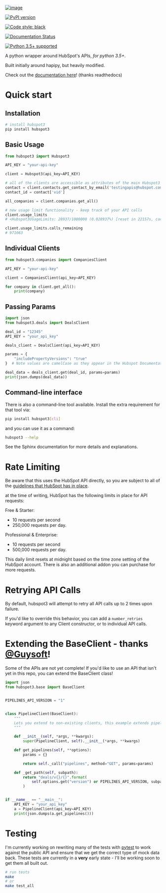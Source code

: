 [![image](https://travis-ci.org/jpetrucciani/hubspot3.svg?branch=master)](https://travis-ci.org/jpetrucciani/hubspot3)

[![PyPI
version](https://badge.fury.io/py/hubspot3.svg)](https://badge.fury.io/py/hubspot3)

[![Code style:
black](https://img.shields.io/badge/code%20style-black-000000.svg)](https://github.com/ambv/black)

[![Documentation
Status](https://readthedocs.org/projects/hubspot3/badge/?version=latest)](https://hubspot3.readthedocs.io/en/latest/?badge=latest)

[![Python 3.5+
supported](https://img.shields.io/badge/python-3.5+-blue.svg)](https://www.python.org/downloads/release/python-350/)

A python wrapper around HubSpot's APIs, *for python 3.5+*.

Built initially around hapipy, but heavily modified.

Check out the [documentation
here](https://hubspot3.readthedocs.io/en/latest/)\! (thanks readthedocs)

# Quick start

## Installation

``` bash
# install hubspot3
pip install hubspot3
```

## Basic Usage

``` python
from hubspot3 import Hubspot3

API_KEY = "your-api-key"

client = Hubspot3(api_key=API_KEY)

# all of the clients are accessible as attributes of the main Hubspot3 Client
contact = client.contacts.get_contact_by_email('testingapis@hubspot.com')
contact_id = contact['vid']

all_companies = client.companies.get_all()

# new usage limit functionality - keep track of your API calls
client.usage_limits
# <Hubspot3UsageLimits: 28937/1000000 (0.028937%) [reset in 22157s, cached for 299s]>

client.usage_limits.calls_remaining
# 971063
```

## Individual Clients

``` python
from hubspot3.companies import CompaniesClient

API_KEY = "your-api-key"

client = CompaniesClient(api_key=API_KEY)

for company in client.get_all():
    print(company)
```

## Passing Params

``` python
import json
from hubspot3.deals import DealsClient

deal_id = "12345"
API_KEY = "your_api_key"

deals_client = DealsClient(api_key=API_KEY)

params = {
    "includePropertyVersions": "true"
}  # Note values are camelCase as they appear in the Hubspot Documentation!

deal_data = deals_client.get(deal_id, params=params)
print(json.dumps(deal_data))
```

## Command-line interface

There is also a command-line tool available. Install the extra
requirement for that tool via:

``` bash
pip install hubspot3[cli]
```

and you can use it as a command:

``` bash
hubspot3 --help
```

See the Sphinx documentation for more details and explanations.

# Rate Limiting

Be aware that this uses the HubSpot API directly, so you are subject to
all of the [guidelines that HubSpot has in
place](https://developers.hubspot.com/apps/api_guidelines).

at the time of writing, HubSpot has the following limits in place for
API requests:

Free & Starter:

  - 10 requests per second
  - 250,000 requests per day.

Professional & Enterprise:

  - 10 requests per second
  - 500,000 requests per day.

This daily limit resets at midnight based on the time zone setting of
the HubSpot account. There is also an additional addon you can purchase
for more requests.

# Retrying API Calls

By default, hubspot3 will attempt to retry all API calls up to 2 times
upon failure.

If you'd like to override this behavior, you can add a `number_retries`
keyword argument to any Client constructor, or to individual API calls.

# Extending the BaseClient - thanks [@Guysoft](https://github.com/guysoft)\!

Some of the APIs are not yet complete\! If you'd like to use an API that
isn't yet in this repo, you can extend the BaseClient class\!

``` python
import json
from hubspot3.base import BaseClient


PIPELINES_API_VERSION = "1"


class PipelineClient(BaseClient):
    """
    Lets you extend to non-existing clients, this example extends pipelines
    """

    def __init__(self, *args, **kwargs):
        super(PipelineClient, self).__init__(*args, **kwargs)

    def get_pipelines(self, **options):
        params = {}

        return self._call("pipelines", method="GET", params=params)

    def _get_path(self, subpath):
        return "deals/v{}/{}".format(
            self.options.get("version") or PIPELINES_API_VERSION, subpath
        )


if __name__ == "__main__":
    API_KEY = "your_api_key"
    a = PipelineClient(api_key=API_KEY)
    print(json.dumps(a.get_pipelines()))
```

# Testing

I'm currently working on rewriting many of the tests with
[pytest](https://docs.pytest.org/en/latest/) to work against the public
API and ensure that we get the correct type of mock data back. These
tests are currently in a **very** early state - I'll be working soon to
get them all built out.

``` bash
# run tests
make
# or
make test_all
```

